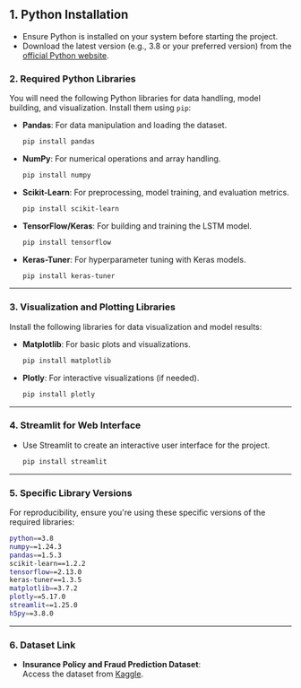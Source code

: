 ## 1. **Python Installation**  
- Ensure Python is installed on your system before starting the project.  
- Download the latest version (e.g., 3.8 or your preferred version) from the [official Python website](https://www.python.org/downloads/).  



### 2. **Required Python Libraries**  
You will need the following Python libraries for data handling, model building, and visualization. Install them using `pip`:  

- **Pandas**: For data manipulation and loading the dataset.  
  ```bash
  pip install pandas
  ```  
- **NumPy**: For numerical operations and array handling.  
  ```bash
  pip install numpy
  ```  
- **Scikit-Learn**: For preprocessing, model training, and evaluation metrics.  
  ```bash
  pip install scikit-learn
  ```  
- **TensorFlow/Keras**: For building and training the LSTM model.  
  ```bash
  pip install tensorflow
  ```  
- **Keras-Tuner**: For hyperparameter tuning with Keras models.  
  ```bash
  pip install keras-tuner
  ```  

---

### 3. **Visualization and Plotting Libraries**  
Install the following libraries for data visualization and model results:  
- **Matplotlib**: For basic plots and visualizations.  
  ```bash
  pip install matplotlib
  ```  
- **Plotly**: For interactive visualizations (if needed).  
  ```bash
  pip install plotly
  ```  

---

### 4. **Streamlit for Web Interface**  
- Use Streamlit to create an interactive user interface for the project.  
  ```bash
  pip install streamlit
  ```  

---

### 5. **Specific Library Versions**  
For reproducibility, ensure you're using these specific versions of the required libraries:  

```bash
python==3.8  
numpy==1.24.3  
pandas==1.5.3  
scikit-learn==1.2.2  
tensorflow==2.13.0  
keras-tuner==1.3.5  
matplotlib==3.7.2  
plotly==5.17.0  
streamlit==1.25.0  
h5py==3.8.0  
```  

---

### 6. **Dataset Link**  
- **Insurance Policy and Fraud Prediction Dataset**:  
  Access the dataset from [Kaggle](https://www.kaggle.com/datasets/omegasemmalaicit/insurance-policy-and-fraud-prediction).  

